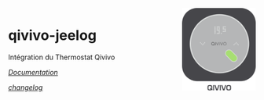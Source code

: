 <img align="right" src="/plugin_info/qivivo_icon.png" width="150">

# qivivo-jeelog

Intégration du Thermostat Qivivo

*[Documentation](/docs/fr_FR/index.md)*

*[changelog](/docs/fr_FR/changelog.md)*

